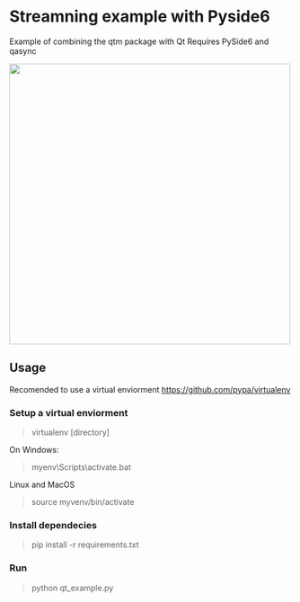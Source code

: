 # Streamning example with Pyside6

Example of combining the qtm package with Qt
Requires PySide6 and qasync
<p align="left">
  <img width="500" src="https://user-images.githubusercontent.com/3189405/152881603-e39f6641-c7ae-4afd-a836-3dbbd54c3707.png">
</p>

## Usage

Recomended to use a virtual enviorment
https://github.com/pypa/virtualenv

### Setup a virtual enviorment

>virtualenv [directory]

On Windows:

>myenv\Scripts\activate.bat

Linux and MacOS

>source myvenv/bin/activate

### Install dependecies

>pip install -r requirements.txt

### Run

> python qt_example.py
